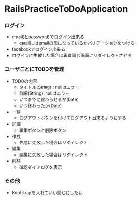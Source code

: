 # RailsPracticeToDoApplication
### ログイン
* email(とpassword)でログイン出来る
  * emailにはemailの形になっているかバリデーションをつける
* facebookでログイン出来る
* ログインに失敗した場合は再度同じ画面にリダイレクトさせる

### ユーザごとにTODOを管理
* TODOの内容
  * タイトル(String) : nullはエラー
  * 詳細(String) :nullはエラー
  * いつまでに終わらせるか(Date) 
  * いつ終わったか(Date)
* 一覧
  * ログアウトボタンを付けてログアウト出来るようにする
* 詳細
  * 編集ボタンと削除ボタン
* 作成
  * 作成に失敗した場合はリダイレクト
* 編集
  * 編集に失敗した場合はリダイレクト
* 削除
  * 確認ダイアログを表示

### その他
* Bootstrapを入れていい感じにしたい

